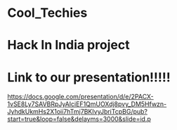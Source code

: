 # Cool_Techies
# Hack In India project 
# Link to our presentation!!!!! 
 https://docs.google.com/presentation/d/e/2PACX-1vSE8Ly7SAVBRpJyAIciEF1QmUOXdj8pvy_DM5Hfwzn-JyhdkUkmHs2X1oii7hTmj7BKIvyJbriTcpBG/pub?start=true&loop=false&delayms=3000&slide=id.p
 
